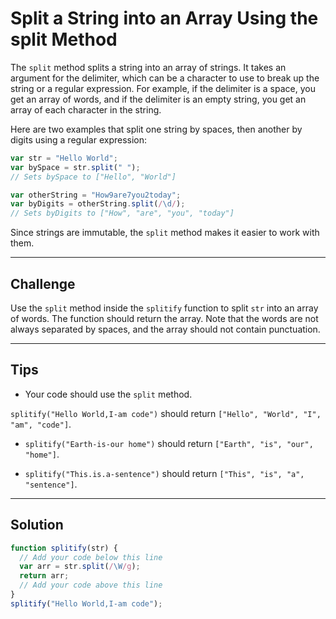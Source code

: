 # Split a String into an Array Using the split Method

The `split` method splits a string into an array of strings. It takes an argument for the delimiter, which can be a character to use to break up the string or a regular expression. For example, if the delimiter is a space, you get an array of words, and if the delimiter is an empty string, you get an array of each character in the string.

Here are two examples that split one string by spaces, then another by digits using a regular expression:

```js
var str = "Hello World";
var bySpace = str.split(" ");
// Sets bySpace to ["Hello", "World"]

var otherString = "How9are7you2today";
var byDigits = otherString.split(/\d/);
// Sets byDigits to ["How", "are", "you", "today"]
```

Since strings are immutable, the `split` method makes it easier to work with them.

---

## Challenge

Use the `split` method inside the `splitify` function to split `str` into an array of words. The function should return the array. Note that the words are not always separated by spaces, and the array should not contain punctuation.

---

## Tips

- Your code should use the `split` method.

 `splitify("Hello World,I-am code")` should return `["Hello", "World", "I", "am", "code"]`.

- `splitify("Earth-is-our home")` should return `["Earth", "is", "our", "home"]`.

- `splitify("This.is.a-sentence")` should return `["This", "is", "a", "sentence"]`.

---

## Solution

```js
function splitify(str) {
  // Add your code below this line
  var arr = str.split(/\W/g);
  return arr;  
  // Add your code above this line
}
splitify("Hello World,I-am code");
```